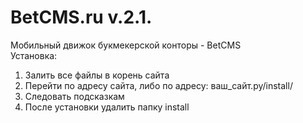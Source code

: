 # BetCMS.ru v.2.1.
Мобильный движок букмекерской конторы - BetCMS<br>
Установка:<br>
1. Залить все файлы в корень сайта<br>
2. Перейти по адресу сайта, либо по адресу: ваш_сайт.ру/install/<br>
3. Следовать подсказкам<br>
4. После установки удалить папку install
